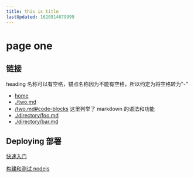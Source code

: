 ```yaml
---
title: this is title
lastUpdated: 1620814679999
---
```


<!-- markdownlint-disable MD025 -->

# page one

## 链接

heading 名称可以有空格，锚点名称因为不能有空格，所以约定为将空格转为"-"

- [home](index)
- [./two.md](./two.md)
- [/two.md#code-blocks](two.md#code-blocks) 这里列举了 markdown 的语法和功能
- [./directory/foo.md](./directory/foo.md)
- [./directory/bar.md](./directory/bar.md)

## Deploying 部署

[快速入门](https://docs.github.com/cn/actions/quickstart)

[构建和测试 nodejs](https://docs.github.com/cn/actions/guides/building-and-testing-nodejs)
